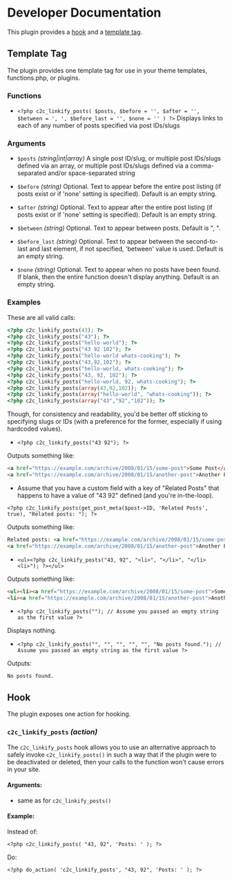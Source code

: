 # Developer Documentation

This plugin provides a [hook](#hook) and a [template tag](#template-tag).

## Template Tag

The plugin provides one template tag for use in your theme templates, functions.php, or plugins.

### Functions

* `<?php c2c_linkify_posts( $posts, $before = '', $after = '', $between = ', ', $before_last = '', $none = '' ) ?>`
Displays links to each of any number of posts specified via post IDs/slugs

### Arguments

* `$posts` _(string|int|array)_
A single post ID/slug, or multiple post IDs/slugs defined via an array, or multiple post IDs/slugs defined via a comma-separated and/or space-separated string

* `$before` _(string)_
Optional. Text to appear before the entire post listing (if posts exist or if 'none' setting is specified). Default is an empty string.

* `$after` _(string)_
Optional. Text to appear after the entire post listing (if posts exist or if 'none' setting is specified). Default is an empty string.

* `$between` _(string)_
Optional. Text to appear between posts. Default is ", ".

* `$before_last` _(string)_
Optional. Text to appear between the second-to-last and last element, if not specified, 'between' value is used. Default is an empty string.

* `$none` _(string)_
Optional. Text to appear when no posts have been found. If blank, then the entire function doesn't display anything. Default is an empty string.

### Examples

These are all valid calls:

```php
<?php c2c_linkify_posts(43); ?>
<?php c2c_linkify_posts("43"); ?>
<?php c2c_linkify_posts("hello-world"); ?>
<?php c2c_linkify_posts("43 92 102"); ?>
<?php c2c_linkify_posts("hello-world whats-cooking"); ?>
<?php c2c_linkify_posts("43,92,102"); ?>
<?php c2c_linkify_posts("hello-world, whats-cooking"); ?>
<?php c2c_linkify_posts("43, 92, 102"); ?>
<?php c2c_linkify_posts("hello-world, 92, whats-cooking"); ?>
<?php c2c_linkify_posts(array(43,92,102)); ?>
<?php c2c_linkify_posts(array("hello-world", "whats-cooking")); ?>
<?php c2c_linkify_posts(array("43","92","102")); ?>
```

Though, for consistency and readability, you'd be better off sticking to specifying slugs or IDs (with a preference for the former, especially if using hardcoded values).

* `<?php c2c_linkify_posts("43 92"); ?>`

Outputs something like:

```html
<a href="https://example.com/archive/2008/01/15/some-post">Some Post</a>,
<a href="https://example.com/archive/2008/01/15/another-post">Another Post</a>
```

* Assume that you have a custom field with a key of "Related Posts" that happens to have a value of "43 92" defined (and you're in-the-loop).

`<?php c2c_linkify_posts(get_post_meta($post->ID, 'Related Posts', true), "Related posts: "); ?>`

Outputs something like:

```html
Related posts: <a href="https://example.com/archive/2008/01/15/some-post">Some Post</a>,
<a href="https://example.com/archive/2008/01/15/another-post">Another Post</a>
```

* `<ul><?php c2c_linkify_posts("43, 92", "<li>", "</li>", "</li><li>"); ?></ul>`

Outputs something like:

```html
<ul><li><a href="https://example.com/archive/2008/01/15/some-post">Some Post</a></li>
<li><a href="https://example.com/archive/2008/01/15/another-post">Another Post</a></li></ul>
```

* `<?php c2c_linkify_posts(""); // Assume you passed an empty string as the first value ?>`

Displays nothing.

* `<?php c2c_linkify_posts("", "", "", "", "", "No posts found."); // Assume you passed an empty string as the first value ?>`

Outputs:

`No posts found.`


## Hook

The plugin exposes one action for hooking.

### `c2c_linkify_posts` _(action)_

The `c2c_linkify_posts` hook allows you to use an alternative approach to safely invoke `c2c_linkify_posts()` in such a way that if the plugin were to be deactivated or deleted, then your calls to the function won't cause errors in your site.

#### Arguments:

* same as for `c2c_linkify_posts()`

#### Example:

Instead of:

`<?php c2c_linkify_posts( "43, 92", 'Posts: ' ); ?>`

Do:

`<?php do_action( 'c2c_linkify_posts', "43, 92", 'Posts: ' ); ?>`
